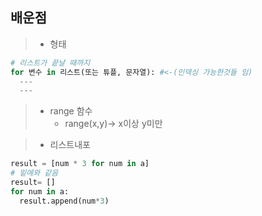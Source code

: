 ## 배운점
> * 형태
```py
# 리스트가 끝날 때까지
for 변수 in 리스트(또는 튜플, 문자열): #<-(인덱싱 가능한것들 임)
  ---
  ---
```
> * range 함수
>     * range(x,y)-> x이상 y미만

> * 리스트내포
```py
result = [num * 3 for num in a]
# 밑에와 같음
result= []
for num in a:
  result.append(num*3)
```
   
>     
